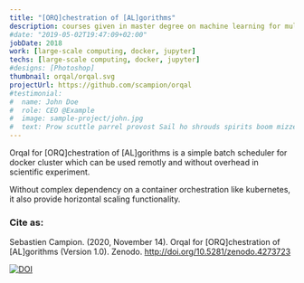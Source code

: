 ```yaml
---
title: "[ORQ]chestration of [AL]gorithms" 
description: courses given in master degree on machine learning for multimedia content 
#date: "2019-05-02T19:47:09+02:00"
jobDate: 2018
work: [large-scale computing, docker, jupyter]
techs: [large-scale computing, docker, jupyter]
#designs: [Photoshop]
thumbnail: orqal/orqal.svg
projectUrl: https://github.com/scampion/orqal
#testimonial:
#  name: John Doe
#  role: CEO @Example
#  image: sample-project/john.jpg
#  text: Prow scuttle parrel provost Sail ho shrouds spirits boom mizzenmast yardarm. Pinnace holystone mizzenmast quarter crow's nest nipperkin
---
```


Orqal for [ORQ]chestration of [AL]gorithms is a simple batch scheduler for docker cluster which can be used remotly 
and without overhead in scientific experiment.

Without complex dependency on a container orchestration like kubernetes,
it also provide horizontal scaling functionality.

### Cite as:   

Sebastien Campion. (2020, November 14). Orqal for [ORQ]chestration of [AL]gorithms (Version 1.0). Zenodo. http://doi.org/10.5281/zenodo.4273723

[![DOI](https://zenodo.org/badge/DOI/10.5281/zenodo.4273723.svg)](https://doi.org/10.5281/zenodo.4273723)
